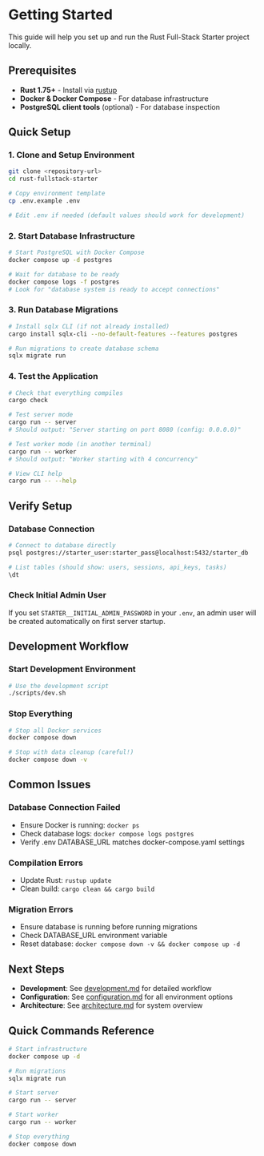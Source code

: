 # Getting Started

This guide will help you set up and run the Rust Full-Stack Starter project locally.

## Prerequisites

- **Rust 1.75+** - Install via [rustup](https://rustup.rs/)
- **Docker & Docker Compose** - For database infrastructure
- **PostgreSQL client tools** (optional) - For database inspection

## Quick Setup

### 1. Clone and Setup Environment

```bash
git clone <repository-url>
cd rust-fullstack-starter

# Copy environment template
cp .env.example .env

# Edit .env if needed (default values should work for development)
```

### 2. Start Database Infrastructure

```bash
# Start PostgreSQL with Docker Compose
docker compose up -d postgres

# Wait for database to be ready
docker compose logs -f postgres
# Look for "database system is ready to accept connections"
```

### 3. Run Database Migrations

```bash
# Install sqlx CLI (if not already installed)
cargo install sqlx-cli --no-default-features --features postgres

# Run migrations to create database schema
sqlx migrate run
```

### 4. Test the Application

```bash
# Check that everything compiles
cargo check

# Test server mode
cargo run -- server
# Should output: "Server starting on port 8080 (config: 0.0.0.0)"

# Test worker mode (in another terminal)
cargo run -- worker  
# Should output: "Worker starting with 4 concurrency"

# View CLI help
cargo run -- --help
```

## Verify Setup

### Database Connection
```bash
# Connect to database directly
psql postgres://starter_user:starter_pass@localhost:5432/starter_db

# List tables (should show: users, sessions, api_keys, tasks)
\dt
```

### Check Initial Admin User
If you set `STARTER__INITIAL_ADMIN_PASSWORD` in your `.env`, an admin user will be created automatically on first server startup.

## Development Workflow

### Start Development Environment
```bash
# Use the development script
./scripts/dev.sh
```

### Stop Everything
```bash
# Stop all Docker services
docker compose down

# Stop with data cleanup (careful!)
docker compose down -v
```

## Common Issues

### Database Connection Failed
- Ensure Docker is running: `docker ps`
- Check database logs: `docker compose logs postgres`
- Verify .env DATABASE_URL matches docker-compose.yaml settings

### Compilation Errors
- Update Rust: `rustup update`
- Clean build: `cargo clean && cargo build`

### Migration Errors
- Ensure database is running before running migrations
- Check DATABASE_URL environment variable
- Reset database: `docker compose down -v && docker compose up -d`

## Next Steps

- **Development**: See [development.md](./development.md) for detailed workflow
- **Configuration**: See [configuration.md](./configuration.md) for all environment options
- **Architecture**: See [architecture.md](./architecture.md) for system overview

## Quick Commands Reference

```bash
# Start infrastructure
docker compose up -d

# Run migrations
sqlx migrate run

# Start server
cargo run -- server

# Start worker
cargo run -- worker

# Stop everything
docker compose down
```